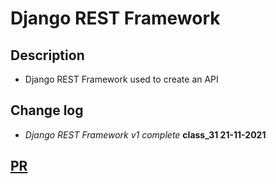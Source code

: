 # Django REST Framework

## Description

- Django REST Framework used to create an API

## Change log

- _Django REST Framework v1  complete_ **class_31 21-11-2021**

## [PR](https://github.com/BasharTaamneh/drf-api/pull/1)